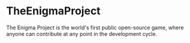 # TheEnigmaProject
The Enigma Project is the world's first public open-source game, where anyone can contribute at any point in the development cycle.
